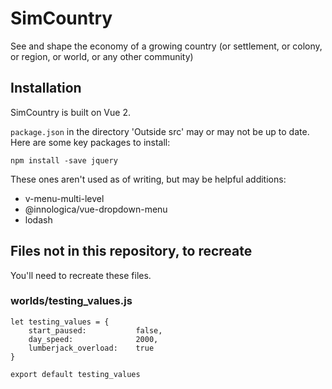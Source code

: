 SimCountry
==========

See and shape the economy of a growing country (or settlement, or colony, or region, or world, or any other community)

## Installation

SimCountry is built on Vue 2.

`package.json` in the directory 'Outside src' may or may not be up to date. Here are some key packages to install:

	npm install -save jquery
	
These ones aren't used as of writing, but may be helpful additions:

* v-menu-multi-level
* @innologica/vue-dropdown-menu
* lodash

## Files not in this repository, to recreate 

You'll need to recreate these files.

### worlds/testing_values.js

````
let testing_values = {
	start_paused:			false,
	day_speed:				2000,
	lumberjack_overload:	true
}

export default testing_values
````